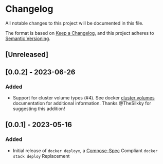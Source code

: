 # Changelog

All notable changes to this project will be documented in this file.

The format is based on [Keep a Changelog](https://keepachangelog.com/en/1.0.0/),
and this project adheres to [Semantic Versioning](https://semver.org/spec/v2.0.0.html).

## [Unreleased]

## [0.0.2] - 2023-06-26

### Added

- Support for cluster volume types (#4). See docker 
  [cluster volumes](https://github.com/moby/moby/blob/master/docs/cluster_volumes.md)
  documentation for additional information. Thanks @TheSilkky for suggesting
  this addition!

## [0.0.1] - 2023-05-16

### Added

- Initial release of `docker deployx`, a
  [Compose-Spec](https://compose-spec.io/) Compliant `docker stack deploy`
  Replacement

